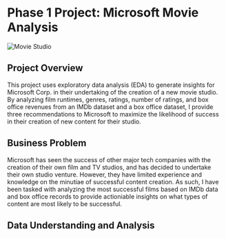 # Phase 1 Project: Microsoft Movie Analysis

![Movie Studio](https://user-images.githubusercontent.com/105675055/171872770-14bb5453-3b7a-4d2d-b59c-6cb7c820d110.jpg)


## Project Overview

This project uses exploratory data analysis (EDA) to generate insights for Microsoft Corp. in their undertaking of the creation of a new movie studio. By analyzing film runtimes, genres, ratings, number of ratings, and box office revenues from an IMDb dataset and a box office dataset, I provide three recommendations to Microsoft to maximize the likelihood of success in their creation of new content for their studio.


## Business Problem

Microsoft has seen the success of other major tech companies with the creation of their own film and TV studios, and has decided to undertake their own studio venture. However, they have limited experience and knowledge on the minutiae of successful content creation. As such, I have been tasked with analyzing the most successful films based on IMDb data and box office records to provide actioniable insights on what types of content are most likely to be successful.


## Data Understanding and Analysis
